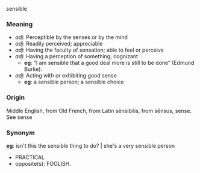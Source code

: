 sensible
### Meaning
+ _adj_: Perceptible by the senses or by the mind
+ _adj_: Readily perceived; appreciable
+ _adj_: Having the faculty of sensation; able to feel or perceive
+ _adj_: Having a perception of something; cognizant
    + __eg__: “I am sensible that a good deal more is still to be done” (Edmund Burke).
+ _adj_: Acting with or exhibiting good sense
    + __eg__: a sensible person; a sensible choice

### Origin

Middle English, from Old French, from Latin sēnsibilis, from sēnsus, sense. See sense

### Synonym

__eg__: isn't this the sensible thing to do? | she's a very sensible person

+ PRACTICAL
+ opposite(s): FOOLISH.
